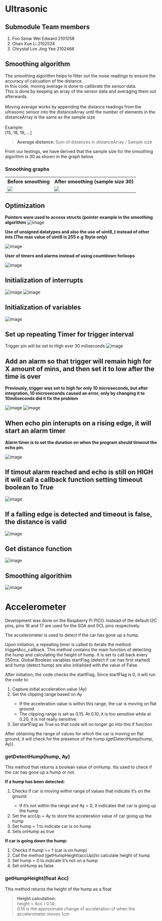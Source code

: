 # Ultrasonic


## Submodule Team members
1. Foo Seow Wei Edward 2101258
2. Chan Xue Li 2102524
3. Chrystal Lim Jing Yee 2102466


## Smoothing algorithm
The smoothing algorithm helps to filter out the noise readings to ensure the accuracy of calcuation of the distance.
<br>
In this code, moving average is done to callibrate the sensor data.
<br>
This is done by keeping an array of the sensor data and averaging them out afterwards.
<br><br>
Moving average works by appending the distance readings from the ultrasonic sensor into the distanceArray until the number of elements in the distanceArray is the same as the sample size
<br><br> Example:
<br>
[15, 18, 19,....]

> <b>Average distance:</b> Sum of distances in distanceArray / Sample size

From our testings, we have derived that the sample size for the smoothing algorithm is 30 as shown in the graph below

### Smoothing graphs
<table>
<tr>
<th>
Before smoothing
</th>
<th>
After smoothing (sample size 30)
</th>
</tr>
<tr>
<td>
<img src=https://user-images.githubusercontent.com/112333943/204502769-818579af-8979-4dae-8e0a-8a508e683eb0.png>
</td>
<td>
<img src=https://user-images.githubusercontent.com/112333943/204502808-e01e0147-ee1a-429f-a40e-46f328430841.png>
</td>
</tr>
</table>



## Optimization

**Pointers were used to access structs (pointer example in the smoothing algorithim**
![image](https://user-images.githubusercontent.com/92626804/204518718-3c48ed9d-710e-4cee-aeae-75d912302af5.png)

**Use of unsigned datatypes and also the use of uint8_t instead of other ints (The max value of uint8 is 255 e.g 1byte only)**

![image](https://user-images.githubusercontent.com/92626804/204518998-77ac5db9-0415-4c36-b052-5d98d021a639.png)

**User of timers and alarms instead of using countdown forloops**

![image](https://user-images.githubusercontent.com/92626804/204519245-49a14852-2d12-49f5-866f-9a495cbea3e7.png)

## Initialization of interrupts

![image](https://user-images.githubusercontent.com/92626804/204507955-8280d242-97c0-4547-bed3-e901b42d549b.png)
![image](https://user-images.githubusercontent.com/92626804/204506744-2df2bda9-4437-48f7-9471-2c51db176dc4.png)




## Initialization of variables

![image](https://user-images.githubusercontent.com/92626804/204508233-096578d3-fcf5-4621-bd23-917f26999c17.png)


## Set up repeating Timer for trigger interval

Trigger pin will be set to High ever 30 miliseconds
![image](https://user-images.githubusercontent.com/92626804/204508473-13d8dcc3-639b-4d6a-9012-99852073f88d.png)


## Add an alarm so that trigger will remain high for X amount of mins, and then set it to low after the time is over

**Previously, trigger was set to high for only 10 microseconds, but after integration, 10 microseconds caused an error, only by
changing it to 10miliseconds did it fix the problem**

![image](https://user-images.githubusercontent.com/92626804/204509572-73c332cb-2e8b-4ed4-b132-3be1720295fa.png)
![image](https://user-images.githubusercontent.com/92626804/204510819-6bb30c63-87c7-4bec-9d50-39d5691c0d27.png)

## When echo pin interupts on a rising edge, it will start an alarm timer 
**Alarm timer is to set the duration on when the program should timeout the echo pin.**

![image](https://user-images.githubusercontent.com/92626804/204511189-7c658796-dc7f-4f4a-9556-457c4637a3d9.png)


## If timout alarm reached and echo is still on HIGH it will call a callback function setting timeout boolean to True

![image](https://user-images.githubusercontent.com/92626804/204517755-c12d8b79-d257-4b3c-8ca4-0d4fdc408f95.png)


## If a falling edge is detected and timeout is false, the distance is valid

![image](https://user-images.githubusercontent.com/92626804/204518000-15802d7c-757b-4aa8-9552-c84aa82b337f.png)


## Get distance function
![image](https://user-images.githubusercontent.com/92626804/204518092-24f18d30-c8b4-4482-be1e-22224ad7a707.png)

## Smoothing algorithim

![image](https://user-images.githubusercontent.com/92626804/204518151-34979618-0b30-4ec2-b7e9-6a2d41001246.png)



# Accelerometer
Development was done on the Raspberry Pi PICO. Instead of the default I2C pins, pins 16 and 17 are used for the SDA and SCL pins respectively.

The accelerometer is used to detect if the car has gone up a hump. 

Upon initiation, a repeating timer is called to iterate the method: triggetAcc_callback. This method contains the main function of detecting the hump and calculating the height of hump. It is set to call back every 250ms. Global Boolean variables startFlag (detect if car has first started) and hump (detect hump) are also initialised with the value of False.

After initiation, the code checks the startFlag. Since startFlag is 0, it will run the code to:

<ol>
<li>Capture initial acceleration value (Ay)</li>
<li>Set the clipping range based on Ay</li>
<ul>
<li>If the acceleration value is within this range, the car is moving on flat ground.</li>
<li>The clipping range is set as 0.15. At 0.10, it is too sensitive while at 0.20, it is not really sensitive.</li>
</ul>
<li>Set startFlag as True so that code will no longer go into this if function</li>
</ol>

After obtaining the range of values for which the car is moving on flat ground, it will check for the presence of the hump (getDetectHump(hump, Ay)).

### getDetectHump(hump, Ay)

This method that returns a boolean value of onHump. Itis used to check if the car has gone up a hump or not.

<b>If a hump has been detected:</b>

<ol>
<li>Checks if car is moving within range of values that indicate it’s on the ground</li>
<ul>
<li>If it’s not within the range and Ay > 0, it indicates that car is going up the hump</li>
</ul>
<li>Set the accUp = Ay to store the acceleration value of car going up the hump</li>
<li>Set hump = 1 to indicate car is on hump</li>
<li>Sets onHump as true</li>
</ol>

<b>If car is going down the hump:</b>

<ol>
<li>Checks if hump == 1 (car is on hump)</li>
<li>Call the method (getHumpHeight(accUp))to calculate height of hump</li>
<li>Set hump = 0 to indicate it’s not on a hump</li>
<li>Set onHump as false</li>
</ol>

### getHumpHeight(float Acc)

This method returns the height of the hump as a float

> <b>Height calculation:</b><br>
height = Acc / 0.14;<br>
0.14 is the approximate change of acceleration of when the accelerometer moves 1cm
